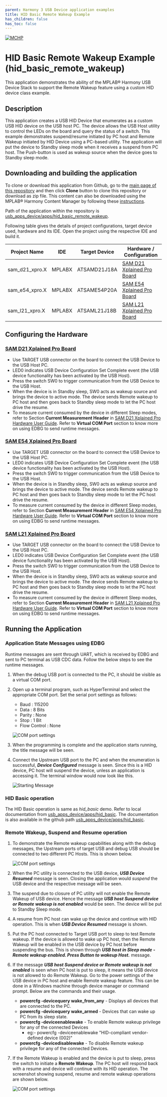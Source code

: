 ```yaml
---
parent: Harmony 3 USB Device application examples
title: HID Basic Remote Wakeup Example 
has_children: false
has_toc: false
---
```


[![MCHP](https://www.microchip.com/ResourcePackages/Microchip/assets/dist/images/logo.png)](https://www.microchip.com)

# HID Basic Remote Wakeup Example (hid_basic_remote_wakeup)

This application demonstrates the ability of the MPLAB® Harmony USB Device Stack to support the Remote Wakeup feature using a custom HID device class example. 

## Description

This application creates a USB HID Device that enumerates as a custom USB HID device on the USB host PC. The device allows the USB Host utility to control the LEDs on the board and query the status of a switch. This example demonstrates suspend/resume initiated by PC host and Remote Wakeup initiated by HID Device using a PC-based utility. The application will put the device to Standby sleep mode when it receives a suspend from PC host. The Push-button is used as wakeup source when the device goes to Standby sleep mode.

## Downloading and building the application

To clone or download this application from Github, go to the [main page of this repository](https://github.com/Microchip-MPLAB-Harmony/usb_apps_device) and then click **Clone** button to clone this repository or download as zip file.
This content can also be downloaded using the MPLAB® Harmony Content Manager by following these [instructions](https://github.com/Microchip-MPLAB-Harmony/contentmanager/wiki).

Path of the application within the repository is [usb_apps_device/apps/hid_basic_remote_wakeup](https://github.com/Microchip-MPLAB-Harmony/usb_apps_device/tree/master/apps/hid_basic_remote_wakeup).

Following table gives the details of project configurations, target device used, hardware and its IDE. Open the project using the respective IDE and build it. 

| Project Name                    | IDE    | Target Device       | Hardware / Configuration                                                   |
| ------------------------------- | ------ | ------------------- | -------------------------------------------------------------------------- |
| sam_d21_xpro.X                  | MPLABX | ATSAMD21J18A        | [SAM D21 Xplained Pro Board](#config_2)                                    |
| sam_e54_xpro.X                  | MPLABX | ATSAME54P20A        | [SAM E54 Xplained Pro Board](#config_3)                                    |
| sam_l21_xpro.X                  | MPLABX | ATSAML21J18B        | [SAM L21 Xplained Pro Board](#config_7)                                    |

## <a name="config_title"></a> Configuring the Hardware

### <a name="config_2"></a> [SAM D21 Xplained Pro Board](https://www.microchip.com/developmenttools/ProductDetails/atsamd21-xpro)

- Use TARGET USB connector on the board to connect the USB Device to the USB Host PC.
- LED0 indicates USB Device Configuration Set Complete event (the USB device functionality has been activated by the USB Host).
- Press the switch SW0 to trigger communication from the USB Device to the USB Host.
- When the device is in Standby sleep, SW0 acts as wakeup source and brings the device to active mode. The device sends Remote wakeup to PC host and then goes back to Standby sleep mode to let the PC host drive the resume.
- To measure current consumed by the device in different Sleep modes, refer to Section **Current Measurement Header** in [SAM D21 Xplained Pro Hardware User Guide](https://ww1.microchip.com/downloads/en/DeviceDoc/Atmel-42220-SAMD21-Xplained-Pro_User-Guide.pdf). Refer to **Virtual COM Port** section to know more on using EDBG to send runtime messages.

### <a name="config_3"></a> [SAM E54 Xplained Pro Board](https://www.microchip.com/developmenttools/productdetails/atsame54-xpro)

- Use TARGET USB connector on the board to connect the USB Device to the USB Host PC.
- LED0 indicates USB Device Configuration Set Complete event (the USB device functionality has been activated by the USB Host).
- Press the switch SW0 to trigger communication from the USB Device to the USB Host.
- When the device is in Standby sleep, SW0 acts as wakeup source and brings the device to active mode. The device sends Remote wakeup to PC host and then goes back to Standby sleep mode to let the PC host drive the resume.
- To measure current consumed by the device in different Sleep modes, refer to Section **Current Measurement Header** in [SAM E54 Xplained Pro Hardware User Guide](https://ww1.microchip.com/downloads/en/DeviceDoc/70005321A.pdf). Refer to **Virtual COM Port** section to know more on using EDBG to send runtime messages.

### <a name="config_7"></a> [SAM L21 Xplained Pro Board](https://www.microchip.com/developmenttools/ProductDetails/PartNO/ATSAML21-XPRO-B)

- Use TARGET USB connector on the board to connect the USB Device to the USB Host PC.
- LED0 indicates USB Device Configuration Set Complete event (the USB device functionality has been activated by the USB Host).
- Press the switch SW0 to trigger communication from the USB Device to the USB Host.
- When the device is in Standby sleep, SW0 acts as wakeup source and brings the device to active mode. The device sends Remote wakeup to PC host and then goes back to Standby sleep mode to let the PC host drive the resume.
- To measure current consumed by the device in different Sleep modes, refer to Section **Current Measurement Header** in [SAM L21 Xplained Pro Hardware User Guide](https://ww1.microchip.com/downloads/en/DeviceDoc/Atmel-42405-SAML21-Xplained-Pro_User-Guide.pdf). Refer to **Virtual COM Port** section to know more on using EDBG to send runtime messages.

## Running the Application

### Application State Messages using EDBG
Runtime messages are sent through UART, which is received by EDBG and sent to PC terminal as USB CDC data. Follow the below steps to see the runtime messages.
1. When the debug USB port is connected to the PC, it should be visible as a virtual COM port.
1. Open up a terminal program, such as HyperTerminal and select the appropriate COM port. Set the serial port settings as follows:
    - Baud : 115200
    - Data : 8 Bits
    - Parity : None
    - Stop : 1 Bit
    - Flow Control : None

    ![COM port settings](images/hid_basic_remote_wakeup_1.png)

1. When the programming is complete and the application starts running, the title message will be seen. 
1. Connect the Upstream USB port to the PC and when the enumeration is successful, ***Device Configured*** message is seen. Since this is a HID device, PC host will suspend the device, unless an application is accessing it. The terminal window would now look like this.

    ![Starting Message](images/hid_basic_remote_wakeup_2.png)

### HID Basic operation
The HID Basic operation is same as *hid_basic* demo. Refer to local documentation from [usb_apps_device/apps/hid_basic](..\..\apps\hid_basic\readme.md). The documentation is also available in the github path [usb_apps_device/apps/hid_basic](https://github.com/Microchip-MPLAB-Harmony/usb_apps_device/apps/hid_basic).

### Remote Wakeup, Suspend and Resume operation
1. To demonstrate the Remote wakeup capabilities along with the debug messages, the Upstream ports of target USB and debug USB should be connected to two different PC Hosts. This is shown below.

    ![COM port settings](images/hid_basic_remote_wakeup_3.png)

1. When the PC utility is connected to the USB device, ***USB Device Resumed*** message is seen. Closing the application would *suspend* the USB device and the respective message will be seen.
1. The suspend due to closure of PC utility will not enable the Remote Wakeup of USB device. Hence the message ***USB host Suspend device or Remote wakeup is not enabled*** would be seen. The device will be put to Standby Sleep mode. 
1. A resume from PC host can wake up the device and continue with HID operation. This is when ***USB Device Resumed*** message is shown.
1. Put the PC host connected to Target USB port to sleep to test Remote wakeup. If the device is allowed to wake up PC host, then the Remote Wakeup will be enabled in the USB device by PC host before suspending the bus. This is shown through ***USB host in Sleep mode - Remote wakeup enabled. Press Button to wakeup Host.*** message.
1. If the message ***USB host Suspend device or Remote wakeup is not enabled*** is seen when PC host is put to sleep, it means the USB device is not allowed to do Remote Wakeup. Go to the power settings of the USB device in PC host and enable Remote wakeup feature. This can be done in a Windows machine through device manager or command prompt. Below are the commands and their usage.
   - **powercfg -devicequery wake_from_any** - Displays all devices that are connected to the PC.
   - **powercfg -devicequery wake_armed** - Devices that can wake up PC from its sleep state.
   - **powercfg -deviceenablewake** - To enable Remote wakeup privilege for any of the connected Devices
        - eg:-  powercfg -deviceenablewake "HID-compliant vendor-defined device (002)"
   - **powercfg -devicedisablewake** - To disable Remote wakeup privilege for any of the connected Devices.
1. If the Remote Wakeup is enabled and the device is put to sleep, press the switch to initiate a **Remote Wakeup**. The PC host will respond back with a resume and device will continue with its HID operation. The screenshot showing suspend, resume and remote wakeup operations are shown below.

    ![COM port settings](images/hid_basic_remote_wakeup_4.png)